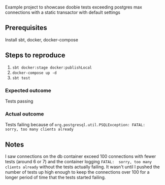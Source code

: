 Example project to showcase doobie tests exceeding postgres max connections with a static transactor with default settings

## Prerequisites
Install sbt, docker, docker-compose

## Steps to reproduce
1. `sbt docker:stage docker:publishLocal`
1. `docker-compose up -d`
1. `sbt test`

### Expected outcome
Tests passing

### Actual outcome
Tests failing because of `org.postgresql.util.PSQLException: FATAL: sorry, too many clients already`

## Notes
I saw connections on the db container exceed 100 connections with fewer tests (around 6 or 7) and the container logging `FATAL:  sorry, too many clients already` without the tests actually failing.
It wasn't until I pushed the number of tests up high enough to keep the connections over 100 for a longer period of time that the tests started failing.
